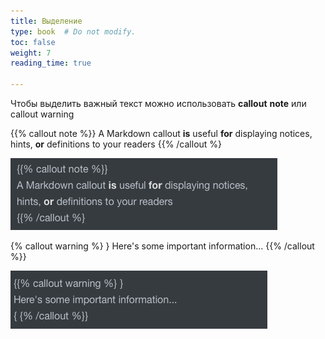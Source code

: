 ```yaml
---
title: Выделение
type: book  # Do not modify.
toc: false
weight: 7
reading_time: true

---
```




Чтобы выделить важный текст можно использовать **callout** **note** или callout warning

{{% callout note %}} A Markdown callout **is** useful **for** displaying notices, hints, **or** definitions to your readers {{% /callout %}

![image-20210614001844465](../../assets/media/image-20210614001844465.png)

{% callout warning %} } Here's some important information... {{% /callout %}}

![image-20210614001831075](../../assets/media/image-20210614001831075.png)

